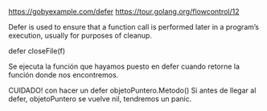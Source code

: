 https://gobyexample.com/defer
https://tour.golang.org/flowcontrol/12

Defer is used to ensure that a function call is performed later in a program’s execution, usually for purposes of cleanup.

defer closeFile(f)


Se ejecuta la función que hayamos puesto en defer cuando retorne la función donde nos encontremos.

CUIDADO! con hacer un defer objetoPuntero.Metodo()
Si antes de llegar al defer, objetoPuntero se vuelve nil, tendremos un panic.
